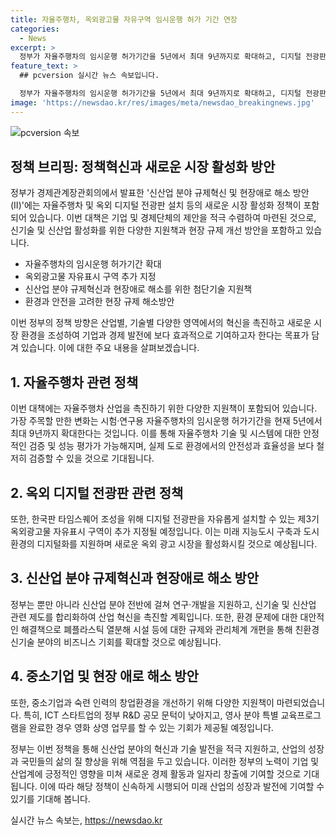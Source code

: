 ```yaml
---
title: 자율주행차, 옥외광고물 자유구역 임시운행 허가 기간 연장
categories:
  - News
excerpt: >
  정부가 자율주행차의 임시운행 허가기간을 5년에서 최대 9년까지로 확대하고, 디지털 전광판을 자유롭게 설치할 수 있는 옥외광고물 자유표시 구역을 추가 지정한다. 이는 민간 중심 역동경제를 위해 경제단체와 기업의 제안을 적극 반영한 현장규제 개선방안으로, 신기술 및 신산업 활성화를 위한 지원책을 마련하고 기업의 어려움을 해소하기 위한 방침이다. 신기술 관련 제도를 합리화하고, 친환경 신기술 분야에 대한 지원을 확대하여 경제의 성장을 촉진할 예정이다.
feature_text: >
  ## pcversion 실시간 뉴스 속보입니다.

  정부가 자율주행차의 임시운행 허가기간을 5년에서 최대 9년까지로 확대하고, 디지털 전광판을 자유롭게 설치할 수 있는 옥외광고물 자유표시 구역을 추가 지정한다. 이는 민간 중심 역동경제를 위해 경제단체와 기업의 제안을 적극 반영한 현장규제 개선방안으로, 신기술 및 신산업 활성화를 위한 지원책을 마련하고 기업의 어려움을 해소하기 위한 방침이다. 신기술 관련 제도를 합리화하고, 친환경 신기술 분야에 대한 지원을 확대하여 경제의 성장을 촉진할 예정이다.
image: 'https://newsdao.kr/res/images/meta/newsdao_breakingnews.jpg'
---
```


<p><img src="https://newsdao.kr/res/images/meta/newsdao_breakingnews.jpg" alt="pcversion 속보" /></p>

<h2 data-ke-size="size26">정책 브리핑: 정책혁신과 새로운 시장 활성화 방안</h2>

<p>정부가 경제관계장관회의에서 발표한 '신산업 분야 규제혁신 및 현장애로 해소 방안(Ⅱ)'에는 자율주행차 및 옥외 디지털 전광판 설치 등의 새로운 시장 활성화 정책이 포함되어 있습니다. 이번 대책은 기업 및 경제단체의 제안을 적극 수렴하여 마련된 것으로, 신기술 및 신산업 활성화를 위한 다양한 지원책과 현장 규제 개선 방안을 포함하고 있습니다.</p>

<ul>
  <li>자율주행차의 임시운행 허가기간 확대</li>
  <li>옥외광고물 자유표시 구역 추가 지정</li>
  <li>신산업 분야 규제혁신과 현장애로 해소를 위한 첨단기술 지원책</li>
  <li>환경과 안전을 고려한 현장 규제 해소방안</li>
</ul>

<p>이번 정부의 정책 방향은 산업별, 기술별 다양한 영역에서의 혁신을 촉진하고 새로운 시장 환경을 조성하여 기업과 경제 발전에 보다 효과적으로 기여하고자 한다는 목표가 담겨 있습니다. 이에 대한 주요 내용을 살펴보겠습니다.</p>

<h2 data-ke-size="size24">1. 자율주행차 관련 정책</h2>

<p data-ke-size="size16">이번 대책에는 자율주행차 산업을 촉진하기 위한 다양한 지원책이 포함되어 있습니다. 가장 주목할 만한 변화는 시험·연구용 자율주행차의 임시운행 허가기간을 현재 5년에서 최대 9년까지 확대한다는 것입니다. 이를 통해 자율주행차 기술 및 시스템에 대한 안정적인 검증 및 성능 평가가 가능해지며, 실제 도로 환경에서의 안전성과 효율성을 보다 철저히 검증할 수 있을 것으로 기대됩니다.</p>

<h2 data-ke-size="size24">2. 옥외 디지털 전광판 관련 정책</h2>

<p data-ke-size="size16">또한, 한국판 타임스퀘어 조성을 위해 디지털 전광판을 자유롭게 설치할 수 있는 제3기 옥외광고물 자유표시 구역이 추가 지정될 예정입니다. 이는 미래 지능도시 구축과 도시 환경의 디지털화를 지원하며 새로운 옥외 광고 시장을 활성화시킬 것으로 예상됩니다.</p>

<h2 data-ke-size="size24">3. 신산업 분야 규제혁신과 현장애로 해소 방안</h2>

<p data-ke-size="size16">정부는 뿐만 아니라 신산업 분야 전반에 걸쳐 연구·개발을 지원하고, 신기술 및 신산업 관련 제도를 합리화하여 산업 혁신을 촉진할 계획입니다. 또한, 환경 문제에 대한 대안적인 해결책으로 폐플라스틱 열분해 시설 등에 대한 규제와 관리체계 개편을 통해 친환경 신기술 분야의 비즈니스 기회를 확대할 것으로 예상됩니다.</p>

<h2 data-ke-size="size24">4. 중소기업 및 현장 애로 해소 방안</h2>

<p data-ke-size="size16">또한, 중소기업과 숙련 인력의 창업환경을 개선하기 위해 다양한 지원책이 마련되었습니다. 특히, ICT 스타트업의 정부 R&D 공모 문턱이 낮아지고, 영사 분야 특별 교육프로그램을 완료한 경우 영화 상영 업무를 할 수 있는 기회가 제공될 예정입니다.</p>

<p>정부는 이번 정책을 통해 신산업 분야의 혁신과 기술 발전을 적극 지원하고, 산업의 성장과 국민들의 삶의 질 향상을 위해 역점을 두고 있습니다. 이러한 정부의 노력이 기업 및 산업계에 긍정적인 영향을 미쳐 새로운 경제 활동과 일자리 창출에 기여할 것으로 기대됩니다. 이에 따라 해당 정책이 신속하게 시행되어 미래 산업의 성장과 발전에 기여할 수 있기를 기대해 봅니다.</p>
실시간 뉴스 속보는, <a href="https://newsdao.kr" rel="dofollow">https://newsdao.kr</a>


